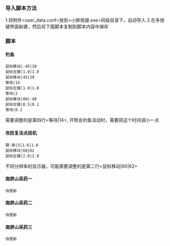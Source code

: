 ### 导入脚本方法
  1.将附件<user_data.conf>放到<小胖按键.exe>同级目录下，自动导入
  2.在多按键界面新建，然后将下面脚本复制到脚本内容中保存
### 脚本
#### 钓鱼
```
鼠标移动|-45|10
鼠标左键|1.0|1.0
鼠标移动|45|10
等待|14
鼠标左键|1.0|1.0
等待|2
鼠标移动|80|-40
鼠标左键|0.5|0.1
等待|0.1
```
需要调整的是第四行<等待|14>, 开帮会钓鱼活动时，需要把这个时间调小一点

#### 攻防复活点挂机
```
键-按|3|1.6|1.0
鼠标移动|60|62
鼠标左键|2.0|2.0
```
不同分辨率的显示器，可能需要调整的是第二行<鼠标移动|60|62>

#### 南屏山采药一
```
待更新
```
#### 南屏山采药二
```
待更新
```
#### 南屏山采药三
```
待更新
```
